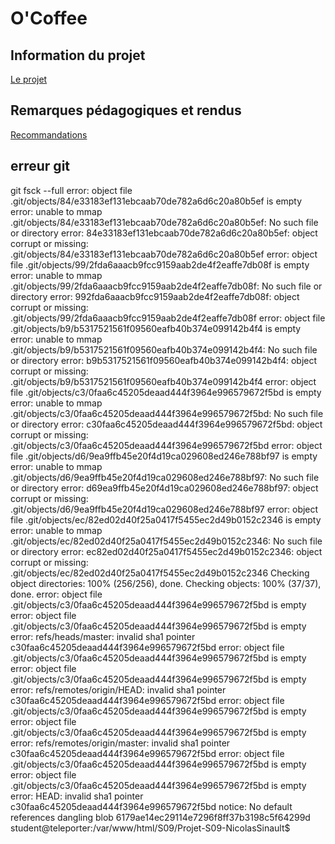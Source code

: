 # O'Coffee

## Information du projet

[Le projet](./docs/demande-client/)

## Remarques pédagogiques et rendus

[Recommandations](./docs/recommandations/)

## erreur git
git fsck --full
error: object file .git/objects/84/e33183ef131ebcaab70de782a6d6c20a80b5ef is empty
error: unable to mmap .git/objects/84/e33183ef131ebcaab70de782a6d6c20a80b5ef: No such file or directory
error: 84e33183ef131ebcaab70de782a6d6c20a80b5ef: object corrupt or missing: .git/objects/84/e33183ef131ebcaab70de782a6d6c20a80b5ef
error: object file .git/objects/99/2fda6aaacb9fcc9159aab2de4f2eaffe7db08f is empty
error: unable to mmap .git/objects/99/2fda6aaacb9fcc9159aab2de4f2eaffe7db08f: No such file or directory
error: 992fda6aaacb9fcc9159aab2de4f2eaffe7db08f: object corrupt or missing: .git/objects/99/2fda6aaacb9fcc9159aab2de4f2eaffe7db08f
error: object file .git/objects/b9/b5317521561f09560eafb40b374e099142b4f4 is empty
error: unable to mmap .git/objects/b9/b5317521561f09560eafb40b374e099142b4f4: No such file or directory
error: b9b5317521561f09560eafb40b374e099142b4f4: object corrupt or missing: .git/objects/b9/b5317521561f09560eafb40b374e099142b4f4
error: object file .git/objects/c3/0faa6c45205deaad444f3964e996579672f5bd is empty
error: unable to mmap .git/objects/c3/0faa6c45205deaad444f3964e996579672f5bd: No such file or directory
error: c30faa6c45205deaad444f3964e996579672f5bd: object corrupt or missing: .git/objects/c3/0faa6c45205deaad444f3964e996579672f5bd
error: object file .git/objects/d6/9ea9ffb45e20f4d19ca029608ed246e788bf97 is empty
error: unable to mmap .git/objects/d6/9ea9ffb45e20f4d19ca029608ed246e788bf97: No such file or directory
error: d69ea9ffb45e20f4d19ca029608ed246e788bf97: object corrupt or missing: .git/objects/d6/9ea9ffb45e20f4d19ca029608ed246e788bf97
error: object file .git/objects/ec/82ed02d40f25a0417f5455ec2d49b0152c2346 is empty
error: unable to mmap .git/objects/ec/82ed02d40f25a0417f5455ec2d49b0152c2346: No such file or directory
error: ec82ed02d40f25a0417f5455ec2d49b0152c2346: object corrupt or missing: .git/objects/ec/82ed02d40f25a0417f5455ec2d49b0152c2346
Checking object directories: 100% (256/256), done.
Checking objects: 100% (37/37), done.
error: object file .git/objects/c3/0faa6c45205deaad444f3964e996579672f5bd is empty
error: object file .git/objects/c3/0faa6c45205deaad444f3964e996579672f5bd is empty
error: refs/heads/master: invalid sha1 pointer c30faa6c45205deaad444f3964e996579672f5bd
error: object file .git/objects/c3/0faa6c45205deaad444f3964e996579672f5bd is empty
error: object file .git/objects/c3/0faa6c45205deaad444f3964e996579672f5bd is empty
error: refs/remotes/origin/HEAD: invalid sha1 pointer c30faa6c45205deaad444f3964e996579672f5bd
error: object file .git/objects/c3/0faa6c45205deaad444f3964e996579672f5bd is empty
error: object file .git/objects/c3/0faa6c45205deaad444f3964e996579672f5bd is empty
error: refs/remotes/origin/master: invalid sha1 pointer c30faa6c45205deaad444f3964e996579672f5bd
error: object file .git/objects/c3/0faa6c45205deaad444f3964e996579672f5bd is empty
error: object file .git/objects/c3/0faa6c45205deaad444f3964e996579672f5bd is empty
error: HEAD: invalid sha1 pointer c30faa6c45205deaad444f3964e996579672f5bd
notice: No default references
dangling blob 6179ae14ec29114e7296f8ff37b3198c5f64299d
student@teleporter:/var/www/html/S09/Projet-S09-NicolasSinault$ 
